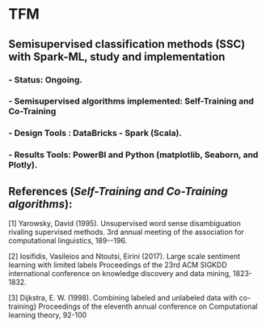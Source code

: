 # TFM 
## Semisupervised classification methods (SSC) with Spark-ML, study and implementation 

### - Status: Ongoing.
### - Semisupervised algorithms implemented:  Self-Training and Co-Training
### - Design Tools : DataBricks - Spark (Scala).
### - Results Tools: PowerBI and Python (matplotlib, Seaborn, and Plotly).

##  References (_Self-Training and Co-Training algorithms_):

<a id="1">[1]</a> 
Yarowsky, David (1995). 
Unsupervised word sense disambiguation rivaling supervised methods.
3rd annual meeting of the association for computational linguistics, 189--196.

<a id="1">[2]</a> 
Iosifidis, Vasileios and Ntoutsi, Eirini (2017). 
Large scale sentiment learning with limited labels 
Proceedings of the 23rd ACM SIGKDD international conference on knowledge discovery and data mining, 1823-1832.

<a id="1">[3]</a> 
Dijkstra, E. W. (1998). 
Combining labeled and unlabeled data with co-training} 
Proceedings of the eleventh annual conference on Computational learning theory, 92-100

